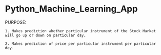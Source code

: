 # Python_Machine_Learning_App

PURPOSE:

	1. Makes prediction whether particular instrument of the Stock Market will go up or down on particular day.

	2. Makes prediction of price per particular instrument per particular day.
